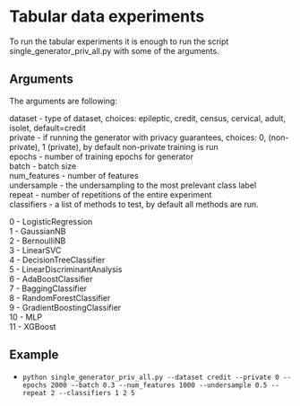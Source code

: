 # Tabular data experiments

To run the tabular experiments it is enough to run the script single_generator_priv_all.py with some of the arguments.

## Arguments

The arguments are following:  

dataset - type of dataset, choices: epileptic, credit, census, cervical, adult, isolet, default=credit  
private - if running the generator with privacy guarantees, choices: 0, (non-private), 1 (private), by default non-private training is run  
epochs - number of training epochs for generator  
batch - batch size  
num_features - number of features  
undersample - the undersampling to the most prelevant class label  
repeat - number of repetitions of the entire experiment  
classifiers - a list of methods to test, by default all methods are run.  

0 - LogisticRegression  
1 - GaussianNB  
2 - BernoulliNB  
3 - LinearSVC  
4 - DecisionTreeClassifier  
5 - LinearDiscriminantAnalysis  
6 - AdaBoostClassifier  
7 - BaggingClassifier  
8 - RandomForestClassifier  
9 - GradientBoostingClassifier  
10 - MLP  
11 - XGBoost  

## Example

-  `python single_generator_priv_all.py --dataset credit --private 0 --epochs 2000 --batch 0.3 --num_features 1000 --undersample 0.5 --repeat 2 --classifiers 1 2 5`
